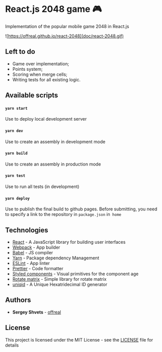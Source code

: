 # React.js 2048 game 🎮 

Implementation of the popular mobile game 2048 in React.js

![https://offreal.github.io/react-2048](doc/react-2048.gif)

## Left to do
* Game over implementation;
* Points system;
* Scoring when merge cells;
* Writing tests for all existing logic.

## Available scripts

#### `yarn start` 

Use to deploy local development server

#### `yarn dev`

Use to create an assembly in development mode

#### `yarn build`

Use to create an assembly in production mode

#### `yarn test`

Use to run all tests (in development)

#### `yarn deploy`

Use to publish the final build to github pages. Before submitting, you need to specify a link to the repository in `package.json` in` home`

## Technologies

* [React](https://reactjs.org) - A JavaScript library for building user interfaces
* [Webpack](https://webpack.js.org/) - App builder
* [Babel](https://babeljs.io/) - JS compiler
* [Yarn](https://yarnpkg.com/) - Package dependency Management
* [ESLint](https://eslint.org/) - App linter
* [Prettier](https://prettier.io/) - Code formatter
* [Styled components](https://styled-components.com/) - Visual primitives for the component age
* [Rotate matrix](https://github.com/miguelmota/rotate-matrix) - Simple library for rotate matrix
* [uniqid](https://github.com/adamhalasz/uniqid/) - A Unique Hexatridecimal ID generator

## Authors

* **Sergey Shvets** - [offreal](https://github.com/offreal)

## License

This project is licensed under the MIT License - see the [LICENSE](LICENSE) file for details
